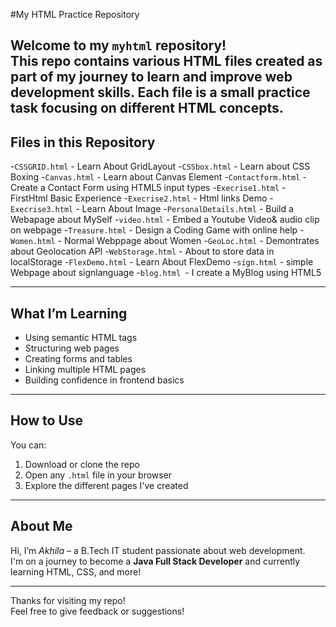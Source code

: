 #My HTML Practice Repository

Welcome to my `myhtml` repository!  
This repo contains various **HTML files** created as part of my journey to learn and improve web development skills. Each file is a small practice task focusing on different HTML concepts.
---
## Files in this Repository

-`CSSGRID.html` - Learn About GridLayout
-`CSSbox.html`  - Learn about CSS Boxing
-`Canvas.html` - Learn about Canvas Element
-`Contactform.html` - Create a Contact Form using HTML5 input types
-`Execrise1.html` - FirstHtml Basic Experience
-`Execrise2.html` - Html links Demo
-`Execrise3.html` - Learn About Image
-`PersonalDetails.html` - Build a Webapage about MySelf
-`video.html` - Embed a Youtube Video& audio clip on webpage
-`Treasure.html` - Design a Coding Game with online help
-`Women.html` - Normal Webppage about Women
-`GeoLoc.html` - Demontrates about Geolocation API
-`WebStorage.html` - About to store data in localStorage
-`FlexDemo.html` - Learn About FlexDemo
-`sign.html` - simple Webpage about signlanguage
-`blog.html `- I create a MyBlog using HTML5 

---

## What I’m Learning

- Using semantic HTML tags
- Structuring web pages
- Creating forms and tables
- Linking multiple HTML pages
- Building confidence in frontend basics

---

## How to Use

You can:
1. Download or clone the repo
2. Open any `.html` file in your browser
3. Explore the different pages I've created 

---

## About Me

Hi, I’m *Akhila* – a B.Tech IT student passionate about web development.  
I'm on a journey to become a **Java Full Stack Developer** and currently learning HTML, CSS, and more!

---

Thanks for visiting my repo!   
Feel free to give feedback or suggestions!

